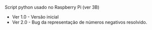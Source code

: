 Script python usado no Raspberry Pi (ver 3B)
* Ver 1.0 - Versão inicial
* Ver 2.0 - Bug da representação de números negativos resolvido.

